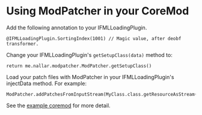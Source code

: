 Using ModPatcher in your CoreMod
=====

Add the following annotation to your IFMLLoadingPlugin.

    @IFMLLoadingPlugin.SortingIndex(1001) // Magic value, after deobf transformer.

Change your IFMLLoadingPlugin's `getSetupClass(data)` method to:

    return me.nallar.modpatcher.ModPatcher.getSetupClass()

Load your patch files with ModPatcher in your IFMLLoadingPlugin's injectData method. For example:

    ModPatcher.addPatchesFromInputStream(MyClass.class.getResourceAsStream("/modpatcher.xml"));

See the [example coremod](https://github.com/nallar/ModPatcherExample) for more detail. 
